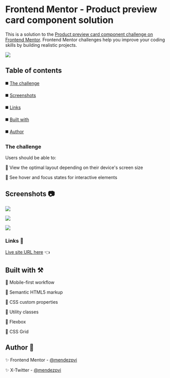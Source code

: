 # Frontend Mentor - Product preview card component solution

This is a solution to the [Product preview card component challenge on Frontend Mentor](https://www.frontendmentor.io/challenges/product-preview-card-component-GO7UmttRfa). Frontend Mentor challenges help you improve your coding skills by building realistic projects. 

![](./assets/screenshots/sample.gif)

## Table of contents

◼️ [The challenge](#the-challenge)

◼️ [Screenshots](#screenshots-camera)

◼️ [Links](#links-link)

◼️ [Built with](#built-with-hammer_and_pick)

◼️ [Author](#author-beginner)


### The challenge

Users should be able to:

🎯 View the optimal layout depending on their device's screen size

🎯 See hover and focus states for interactive elements


## Screenshots :camera:

![](./assets/screenshots/mobile.avif)

![](./assets/screenshots/desktop.avif)

![](./assets/screenshots/desktop-states.avif)


### Links :link:

[Live site URL here](https://mendezpvi.github.io/fem-product-preview-card/) 👈

<!-- [Solution on Frontend Mentor]() 👈 -->


## Built with :hammer_and_pick:

📌 Mobile-first workflow

📌 Semantic HTML5 markup

📌 CSS custom properties

📌 Utility classes

📌 Flexbox

📌 CSS Grid


## Author :beginner:

✨ Frontend Mentor - [@mendezpvi](https://www.frontendmentor.io/profile/mendezpvi)

✨ X-Twitter - [@mendezpvi](https://x.com/mendezpvi)